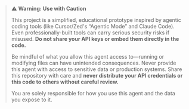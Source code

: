 > ⚠️ **Warning: Use with Caution**
>
> This project is a simplified, educational prototype inspired by agentic coding tools (like Cursor/Zed's “Agentic Mode” and Claude Code). Even professionally-built tools can carry serious security risks if misused. **Do not share your API keys or embed them directly in the code.**
>
> Be mindful of what you allow this agent access to—running or modifying files can have unintended consequences. Never provide this agent with access to sensitive data or production systems. Share this repository with care and **never distribute your API credentials or this code to others without careful review.**
>
> You are solely responsible for how you use this agent and the data you expose to it.